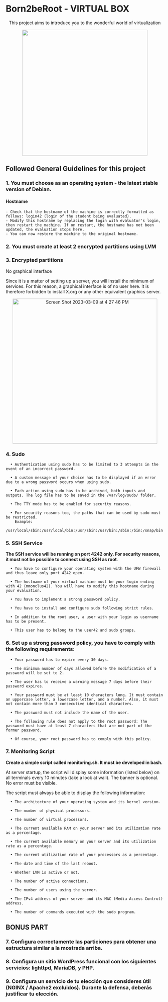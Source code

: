 # Born2beRoot - VIRTUAL BOX

<p align="center"> This project aims to introduce you to the wonderful world of virtualization  </p>

<p align="center">
  <img src="https://user-images.githubusercontent.com/43698378/138560926-41b9ed41-cd9c-4d35-96a0-bcffa25d0d3c.png" widht="200" height="400" />
</p>

## Followed General Guidelines for this project

### 1. You must choose as an operating system - the latest stable version of Debian.

#### Hostname
    - Check that the hostname of the machine is correctly formatted as follows: login42 (login of the student being evaluated).
    - Modify this hostname by replacing the login with evaluator's login, then restart the machine. If on restart, the hostname has not been updated, the evaluation stops here.
    - You can now restore the machine to the original hostname.
  
### 2. You must create at least 2 encrypted partitions using LVM

### 3. Encrypted partitions

No graphical interface

Since it is a matter of setting up a server, you will install the minimum of services. For this reason, a graphical interface is of no user here. It is therefore forbidden to install X.org or any other equivalent graphics server.
  
<p align="center">
    <img width="461" alt="Screen Shot 2023-03-09 at 4 27 46 PM" src="https://user-images.githubusercontent.com/114074329/224072117-22c9e170-f320-4498-8209-5a616fb8b082.png">
</p>

### 4. Sudo

      • Authentication using sudo has to be limited to 3 attempts in the event of an incorrect password.
      
      • A custom message of your choice has to be displayed if an error due to a wrong password occurs when using sudo.
    
      • Each action using sudo has to be archived, both inputs and outputs. The log file has to be saved in the /var/log/sudo/ folder.
      
      • The TTY mode has to be enabled for security reasons.
      
      • For security reasons too, the paths that can be used by sudo must be restricted.
        Example:
        /usr/local/sbin:/usr/local/bin:/usr/sbin:/usr/bin:/sbin:/bin:/snap/bin

### 5. SSH Service

**The SSH service will be running on port 4242 only. For security reasons, it must not be possible to connect using SSH as root**.
  
      • You have to configure your operating system with the UFW firewall and thus leave only port 4242 open.
      
      • The hostname of your virtual machine must be your login ending with 42 (mmonclus42). You will have to modify this hostname during your evaluation.
    
      • You have to implement a strong password policy.
      
      • You have to install and configure sudo following strict rules.
      
      • In addition to the root user, a user with your login as username has to be present.
      
      • This user has to belong to the user42 and sudo groups.
      
### 6. Set up a strong password policy, you have to comply with the following requirements:
      
      • Your password has to expire every 30 days.

      • The minimum number of days allowed before the modification of a password will be set to 2.
      
      • The user has to receive a warning message 7 days before their password expires.
      
      • Your password must be at least 10 characters long. It must contain an uppercase letter, a lowercase letter, and a number. Also, it must not contain more than 3 consecutive identical characters.
      
      • The password must not include the name of the user.
      
      • The following rule does not apply to the root password: The password must have at least 7 characters that are not part of the former password.

      • Of course, your root password has to comply with this policy.
 
### 7. Monitoring Script

**Create a simple script called monitoring.sh. It must be developed in bash.**
 
At server startup, the script will display some information (listed below) on all terminals every 10 minutes (take a look at wall). The banner is optional. No error must be visible.
 
The script must always be able to display the following information:

      • The architecture of your operating system and its kernel version.
      
      • The number of physical processors.
      
      • The number of virtual processors.
      
      • The current available RAM on your server and its utilization rate as a percentage.
      
      • The current available memory on your server and its utilization rate as a percentage.
      
      • The current utilization rate of your processors as a percentage.
      
      • The date and time of the last reboot.
      
      • Whether LVM is active or not.
      
      • The number of active connections.
      
      • The number of users using the server.
      
      • The IPv4 address of your server and its MAC (Media Access Control) address.
      
      • The number of commands executed with the sudo program.

## BONUS PART

### 7. Configura correctamente las particiones para obtener una estructura similar a la mostrada arriba.

### 8. Configura un sitio WordPress funcional con los siguientes servicios: lighttpd, MariaDB, y PHP.

### 9. Configura un servicio de tu elección que consideres útil (NGINX / Apache2 excluidos). Durante la defensa, deberás justificar tu elección.
 
